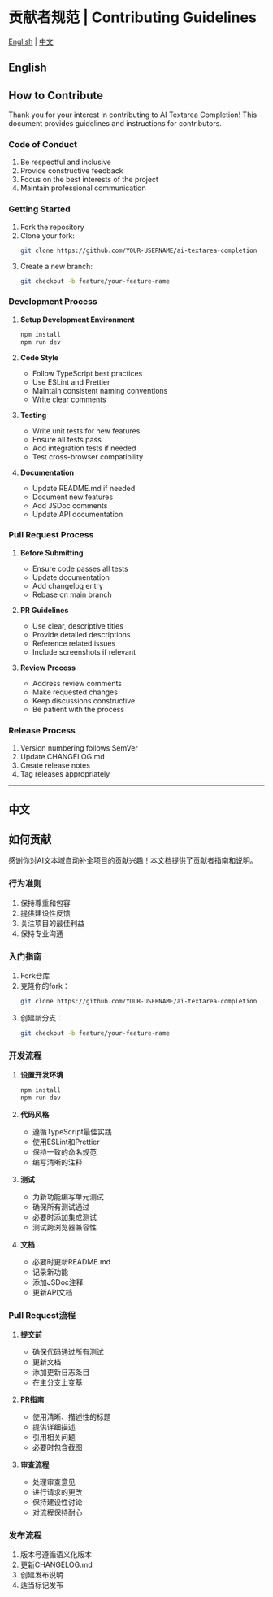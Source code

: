 # 贡献者规范 | Contributing Guidelines

[English](#english) | [中文](#chinese)

<h2 id="english">English</h2>

## How to Contribute

Thank you for your interest in contributing to AI Textarea Completion! This document provides guidelines and instructions for contributors.

### Code of Conduct

1. Be respectful and inclusive
2. Provide constructive feedback
3. Focus on the best interests of the project
4. Maintain professional communication

### Getting Started

1. Fork the repository
2. Clone your fork:
   ```bash
   git clone https://github.com/YOUR-USERNAME/ai-textarea-completion
   ```
3. Create a new branch:
   ```bash
   git checkout -b feature/your-feature-name
   ```

### Development Process

1. **Setup Development Environment**
   ```bash
   npm install
   npm run dev
   ```

2. **Code Style**
   - Follow TypeScript best practices
   - Use ESLint and Prettier
   - Maintain consistent naming conventions
   - Write clear comments

3. **Testing**
   - Write unit tests for new features
   - Ensure all tests pass
   - Add integration tests if needed
   - Test cross-browser compatibility

4. **Documentation**
   - Update README.md if needed
   - Document new features
   - Add JSDoc comments
   - Update API documentation

### Pull Request Process

1. **Before Submitting**
   - Ensure code passes all tests
   - Update documentation
   - Add changelog entry
   - Rebase on main branch

2. **PR Guidelines**
   - Use clear, descriptive titles
   - Provide detailed descriptions
   - Reference related issues
   - Include screenshots if relevant

3. **Review Process**
   - Address review comments
   - Make requested changes
   - Keep discussions constructive
   - Be patient with the process

### Release Process

1. Version numbering follows SemVer
2. Update CHANGELOG.md
3. Create release notes
4. Tag releases appropriately

---

<h2 id="chinese">中文</h2>

## 如何贡献

感谢你对AI文本域自动补全项目的贡献兴趣！本文档提供了贡献者指南和说明。

### 行为准则

1. 保持尊重和包容
2. 提供建设性反馈
3. 关注项目的最佳利益
4. 保持专业沟通

### 入门指南

1. Fork仓库
2. 克隆你的fork：
   ```bash
   git clone https://github.com/YOUR-USERNAME/ai-textarea-completion
   ```
3. 创建新分支：
   ```bash
   git checkout -b feature/your-feature-name
   ```

### 开发流程

1. **设置开发环境**
   ```bash
   npm install
   npm run dev
   ```

2. **代码风格**
   - 遵循TypeScript最佳实践
   - 使用ESLint和Prettier
   - 保持一致的命名规范
   - 编写清晰的注释

3. **测试**
   - 为新功能编写单元测试
   - 确保所有测试通过
   - 必要时添加集成测试
   - 测试跨浏览器兼容性

4. **文档**
   - 必要时更新README.md
   - 记录新功能
   - 添加JSDoc注释
   - 更新API文档

### Pull Request流程

1. **提交前**
   - 确保代码通过所有测试
   - 更新文档
   - 添加更新日志条目
   - 在主分支上变基

2. **PR指南**
   - 使用清晰、描述性的标题
   - 提供详细描述
   - 引用相关问题
   - 必要时包含截图

3. **审查流程**
   - 处理审查意见
   - 进行请求的更改
   - 保持建设性讨论
   - 对流程保持耐心

### 发布流程

1. 版本号遵循语义化版本
2. 更新CHANGELOG.md
3. 创建发布说明
4. 适当标记发布 